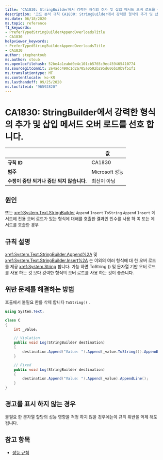 ```yaml
---
title: 'CA1830: StringBuilder에서 강력한 형식의 추가 및 삽입 메서드 오버 로드를 선호 합니다 (코드 분석).'
description: '코드 분석 규칙 CA1830: StringBuilder에서 강력한 형식의 추가 및 삽입 메서드 오버 로드를 선호 하는 방법에 대해 알아봅니다.'
ms.date: 06/18/2020
ms.topic: reference
f1_keywords:
- PreferTypedStringBuilderAppendOverloadsTitle
- CA1830
helpviewer_keywords:
- PreferTypedStringBuilderAppendOverloadsTitle
- CA1830
author: stephentoub
ms.author: stoub
ms.openlocfilehash: 52be4a1eabd0e4c101cb5765c9ec459465410774
ms.sourcegitcommit: 2e4adc490c1d2a705a0592b295d606b10b9f51f1
ms.translationtype: MT
ms.contentlocale: ko-KR
ms.lasthandoff: 09/25/2020
ms.locfileid: "96592820"
---
```

# <a name="ca1830-prefer-strongly-typed-append-and-insert-method-overloads-on-stringbuilder"></a>CA1830: StringBuilder에서 강력한 형식의 추가 및 삽입 메서드 오버 로드를 선호 합니다.

| | 값 |
|-|-|
| **규칙 ID** |CA1830|
| **범주** |Microsoft 성능|
| **수정이 중단 되거나 중단 되지 않습니다.** |최신이 아님|

## <a name="cause"></a>원인

또는 <xref:System.Text.StringBuilder> `Append` `Insert` `ToString` `Append` `Insert` 메서드에 전용 오버 로드가 있는 형식에 대해를 호출한 결과인 인수를 사용 하 여 또는 메서드를 호출한 경우

## <a name="rule-description"></a>규칙 설명

<xref:System.Text.StringBuilder.Append%2A> 및 <xref:System.Text.StringBuilder.Insert%2A> 는 이외의 여러 형식에 대 한 오버 로드를 제공 <xref:System.String> 합니다.  가능 하면 ToString () 및 문자열 기반 오버 로드를 사용 하는 것 보다 강력한 형식의 오버 로드를 사용 하는 것이 좋습니다.

## <a name="how-to-fix-violations"></a>위반 문제를 해결하는 방법

호출에서 불필요 한를 삭제 합니다 `ToString()` .

```csharp
using System.Text;

class C
{
    int _value;

    // Violation
    public void Log(StringBuilder destination)
    {
        destination.Append("Value: ").Append(_value.ToString()).AppendLine();
    }

    // Fixed
    public void Log(StringBuilder destination)
    {
        destination.Append("Value: ").Append(_value).AppendLine();
    }
}
```

## <a name="when-to-suppress-warnings"></a>경고를 표시 하지 않는 경우

불필요 한 문자열 할당의 성능 영향을 걱정 하지 않을 경우에는이 규칙 위반을 억제 해도 됩니다.

## <a name="see-also"></a>참고 항목

- [성능 규칙](performance-warnings.md)
